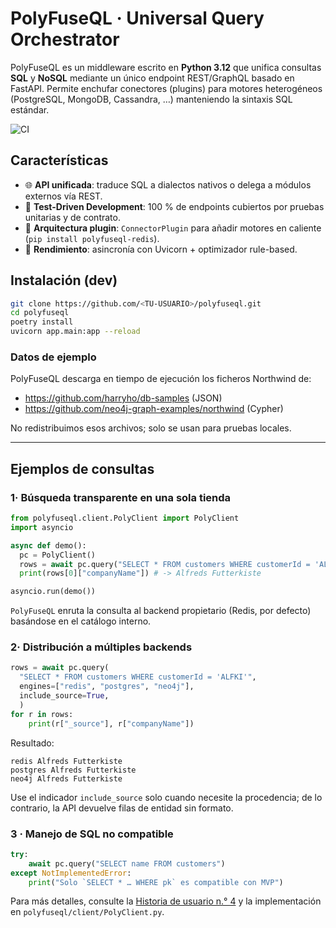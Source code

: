# PolyFuseQL · Universal Query Orchestrator

PolyFuseQL es un middleware escrito en **Python 3.12** que unifica
consultas **SQL** y **NoSQL** mediante un único endpoint REST/GraphQL
basado en FastAPI. Permite enchufar conectores (plugins) para motores
heterogéneos (PostgreSQL, MongoDB, Cassandra, …) manteniendo la sintaxis
SQL estándar.

![CI](https://github.com/<TU-USUARIO>/polyfuseql/actions/workflows/ci.yml/badge.svg)

## Características

- 🌐 **API unificada**: traduce SQL a dialectos nativos o delega a módulos
  externos vía REST.
- 🧪 **Test-Driven Development**: 100 % de endpoints cubiertos por pruebas
  unitarias y de contrato.
- 🔌 **Arquitectura plugin**: `ConnectorPlugin` para añadir motores en
  caliente (`pip install polyfuseql-redis`).
- 🚀 **Rendimiento**: asincronía con Uvicorn + optimizador rule-based.

## Instalación (dev)

```bash
git clone https://github.com/<TU-USUARIO>/polyfuseql.git
cd polyfuseql
poetry install
uvicorn app.main:app --reload
```
### Datos de ejemplo

PolyFuseQL descarga en tiempo de ejecución los ficheros Northwind de:
- https://github.com/harryho/db-samples (JSON)  
- https://github.com/neo4j-graph-examples/northwind (Cypher)

No redistribuimos esos archivos; solo se usan para pruebas locales.

---
## Ejemplos de consultas
### 1· Búsqueda transparente en una sola tienda
```python
from polyfuseql.client.PolyClient import PolyClient
import asyncio

async def demo():
  pc = PolyClient()
  rows = await pc.query("SELECT * FROM customers WHERE customerId = 'ALFKI'")
  print(rows[0]["companyName"]) # -> Alfreds Futterkiste

asyncio.run(demo())
```
`PolyFuseQL` enruta la consulta al backend propietario (Redis, por defecto) basándose en el catálogo interno.

### 2· Distribución a múltiples backends
```python
rows = await pc.query(
  "SELECT * FROM customers WHERE customerId = 'ALFKI'",
  engines=["redis", "postgres", "neo4j"],
  include_source=True,
  )
for r in rows:
    print(r["_source"], r["companyName"])
```
Resultado:
```
redis Alfreds Futterkiste
postgres Alfreds Futterkiste
neo4j Alfreds Futterkiste
```
Use el indicador `include_source` solo cuando necesite la procedencia; de lo contrario, la API devuelve filas de entidad sin formato.

### 3 · Manejo de SQL no compatible
```python
try:
    await pc.query("SELECT name FROM customers")
except NotImplementedError:
    print("Solo `SELECT * … WHERE pk` es compatible con MVP")
```

Para más detalles, consulte la [Historia de usuario n.° 4](../../issues/4) y la implementación en `polyfuseql/client/PolyClient.py`.